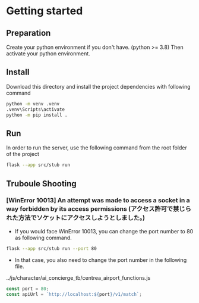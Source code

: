 # Getting started

## Preparation

Create your python environment if you don't have.
(python >= 3.8)
Then activate your python environment.

## Install

Download this directory and install the project dependencies with following command

```bash
python -m venv .venv
.venv\Scripts\activate
python -m pip install .
```

## Run

In order to run the server, use the following command from the root folder of the project

```bash
flask --app src/stub run
```

## Truboule Shooting

### [WinError 10013] An attempt was made to access a socket in a way forbidden by its access permissions (アクセス許可で禁じられた方法でソケットにアクセスしようとしました。)

- If you would face WinError 10013, you can change the port number to 80 as following command.

```bash
flask --app src/stub run --port 80
```

- In that case, you also need to change the port number in the following file.

../js/character/ai_concierge_tb/centrea_airport_functions.js

```javascript
const port = 80;
const apiUrl = `http://localhost:${port}/v1/match`;
```
